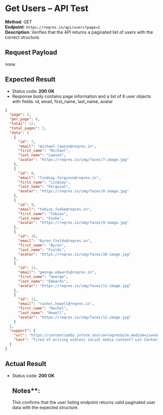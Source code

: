 # Get Users – API Test

**Method**: GET  
**Endpoint**: `https://reqres.in/api/users?page=2`  
**Description**: Verifies that the API returns a paginated list of users with the correct structure.  

## Request Payload
none

## Expected Result  
- Status code: **200 OK**  
- Response body contains page information and a list of 6 user objects with fields: id, email, first_name, last_name, avatar  
  
```json
{
  "page": 2,
  "per_page": 6,
  "total": 12,
  "total_pages": 2,
  "data": [
    {
      "id": 7,
      "email": "michael.lawson@reqres.in",
      "first_name": "Michael",
      "last_name": "Lawson",
      "avatar": "https://reqres.in/img/faces/7-image.jpg"
    },
    {
      "id": 8,
      "email": "lindsay.ferguson@reqres.in",
      "first_name": "Lindsay",
      "last_name": "Ferguson",
      "avatar": "https://reqres.in/img/faces/8-image.jpg"
    },
    {
      "id": 9,
      "email": "tobias.funke@reqres.in",
      "first_name": "Tobias",
      "last_name": "Funke",
      "avatar": "https://reqres.in/img/faces/9-image.jpg"
    },
    {
      "id": 10,
      "email": "byron.fields@reqres.in",
      "first_name": "Byron",
      "last_name": "Fields",
      "avatar": "https://reqres.in/img/faces/10-image.jpg"
    },
    {
      "id": 11,
      "email": "george.edwards@reqres.in",
      "first_name": "George",
      "last_name": "Edwards",
      "avatar": "https://reqres.in/img/faces/11-image.jpg"
    },
    {
      "id": 12,
      "email": "rachel.howell@reqres.in",
      "first_name": "Rachel",
      "last_name": "Howell",
      "avatar": "https://reqres.in/img/faces/12-image.jpg"
    }
  ],
  "support": {
    "url": "https://contentcaddy.io?utm_source=reqres&utm_medium=json&utm_campaign=referral",
    "text": "Tired of writing endless social media content? Let Content Caddy generate it for you."
  }
}
```
## Actual Result

- Status code: **200 OK**
  ## Notes**:
  This confirms that the user listing endpoint returns valid paginated user data with the expected structure.
